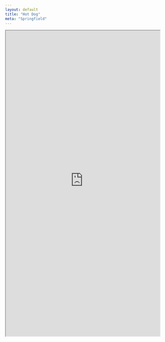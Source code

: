 ```yaml
---
layout: default
title: "Hot Dog"
meta: "Springfield"
---
```



<div style="width: 100%; height: 1000px;"> <!-- Example parent container -->
    <iframe src="https://nimaboscarino-hotdog-gradio.hf.space" style="width: 100%; height: 100%;"></iframe>
</div>

